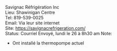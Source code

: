 Savignac Réfrigération Inc  
Lieu: Shawinigan Centre  
Tel: 819-539-0025  
Email: Via leur site internet  
Site: https://savignacrefrigeration.com/  
Status: Courriel Envoyé, lundi le 26 à 8h30 am
Note:
- Ont installé la thermopompe actuel